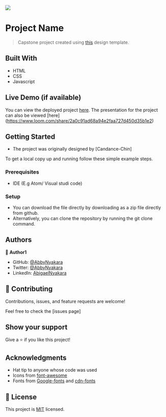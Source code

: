 ![](https://img.shields.io/badge/Microverse-blueviolet)

# Project Name

> Capstone project created using [this](https://www.behance.net/gallery/29845175/CC-Global-Summit-2015) design template.


## Built With

- HTML
- CSS
- Javascript

## Live Demo (if available)

You can view the deployed project [here](https://abbynyakara.github.io/Capstone-1/). The presentation for the project can also be viewed [here] (https://www.loom.com/share/2a0c91ad68a94e2faa727d450d35b1e2)


## Getting Started

- The project was originally designed by [Candance-Chin]

To get a local copy up and running follow these simple example steps.

### Prerequisites
- IDE (E.g Atom/ Visual studi code)

### Setup
- You can download the file directly by downloading as a zip file directly from github.
- Alternatively, you can clone the repository by running the git clone command. 


## Authors

👤 **Author1**

- GitHub: [@AbbyNyakara](https://github.com/AbbyNyakara)
- Twitter: [@AbbyNyakara](https://twitter.com/AbbyNyakara)
- LinkedIn: [AbigaelNyakara](https://linkedin.com/in/AbbyNyakara001)

## 🤝 Contributing

Contributions, issues, and feature requests are welcome!

Feel free to check the [issues page]

## Show your support

Give a ⭐️ if you like this project!

## Acknowledgments

- Hat tip to anyone whose code was used
- Icons from [font-awesome](https://fontawesome.com/)
- Fonts from [Google-fonts](https://fonts.google.com/) and [cdn-fonts](https://www.cdnfonts.com/)

## 📝 License

This project is [MIT](./MIT.md) licensed.
